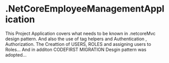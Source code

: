 # .NetCoreEmployeeManagementApplication
This Project Application covers what needs to be known in .netcoreMvc design pattern. And also the use of tag helpers and Authentication
, Authorization. 
The Creattion of  USERS, ROLES and assigning users to Roles... 
And  in additon CODEFIRST MIGRATION Desgin pattern was adopted...